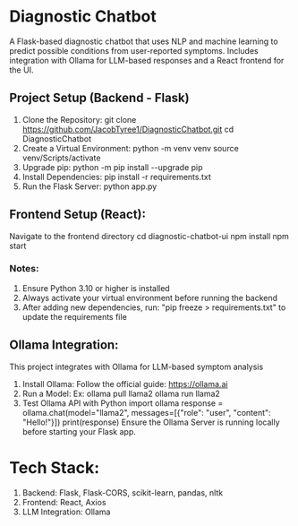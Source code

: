 # Diagnostic Chatbot

A Flask-based diagnostic chatbot that uses NLP and machine learning to predict possible conditions from user-reported symptoms. Includes integration with Ollama for LLM-based responses and a React frontend for the UI.

## Project Setup (Backend - Flask)
1. Clone the Repository:
    git clone https://github.com/JacobTyree1/DiagnosticChatbot.git
    cd DiagnosticChatbot
2. Create a Virtual Environment:
   python -m venv venv
   source venv/Scripts/activate
3. Upgrade pip:
    python -m pip install --upgrade pip
4. Install Dependencies:
    pip install -r requirements.txt
5. Run the Flask Server:
    python app.py
## Frontend Setup (React):
Navigate to the frontend directory
cd diagnostic-chatbot-ui
npm install
npm start

### Notes: 
1. Ensure Python 3.10 or higher is installed
2. Always activate your virtual environment before running the backend
3. After adding new dependencies, run: "pip freeze > requirements.txt" to update the requirements file

## Ollama Integration:
This project integrates with Ollama for LLM-based symptom analysis
1. Install Ollama: 
   Follow the official guide: https://ollama.ai
2. Run a Model:
   Ex: 
   ollama pull llama2
   ollama run llama2
3. Test Ollama API with Python
    import ollama
    response = ollama.chat(model="llama2", messages=[{"role": "user", "content": "Hello!"}])
    print(response)
Ensure the Ollama Server is running locally before starting your Flask app.

# Tech Stack:
1. Backend: Flask, Flask-CORS, scikit-learn, pandas, nltk
2. Frontend: React, Axios
3. LLM Integration: Ollama
